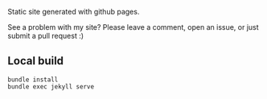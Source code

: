 Static site generated with github pages.

See a problem with my site? Please leave a comment, open an issue, or just submit a pull request :)

## Local build

```
bundle install
bundle exec jekyll serve
```